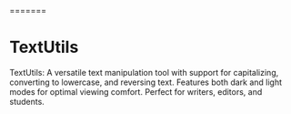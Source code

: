 
=======
# TextUtils
TextUtils: A versatile text manipulation tool with support for capitalizing, converting to lowercase, and reversing text. Features both dark and light modes for optimal viewing comfort. Perfect for writers, editors, and students.
